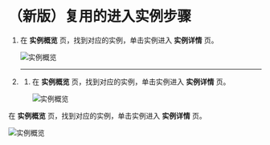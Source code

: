 （新版）复用的进入实例步骤 
==================================



1. 在 **实例概览** 页，找到对应的实例，单击实例进入 **实例详情** 页。

   ![实例概览](//static-aliyun-doc.oss-cn-hangzhou.aliyuncs.com/assets/img/zh-CN/9275903061/p174584.png)








1. ------------

   1. 在 **实例概览** 页，找到对应的实例，单击实例进入 **实例详情** 页。

      ![实例概览](//static-aliyun-doc.oss-cn-hangzhou.aliyuncs.com/assets/img/zh-CN/9275903061/p174584.png)
      
   

   






在 **实例概览** 页，找到对应的实例，单击实例进入 **实例详情** 页。

![实例概览](//static-aliyun-doc.oss-cn-hangzhou.aliyuncs.com/assets/img/zh-CN/9275903061/p174584.png)
